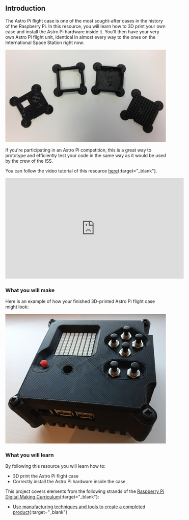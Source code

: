 ## Introduction
The Astro Pi flight case is one of the most sought-after cases in the history of the Raspberry Pi. In this resource, you will learn how to 3D print your own case and install the Astro Pi hardware inside it. You'll then have your very own Astro Pi flight unit, identical in almost every way to the ones on the International Space Station right now.

![3D prints of case](images/3d-case-parts.png)

If you're participating in an Astro Pi competition, this is a great way to prototype and efficiently test your code in the same way as it would be used by the crew of the ISS.

You can follow the video tutorial of this resource [here](https://www.youtube.com/embed/zmJOA6WzfZw){:target="_blank"}.

<iframe width="560" height="315" src="https://www.youtube.com/embed/zmJOA6WzfZw" frameborder="0" allowfullscreen></iframe>


### What you will make

Here is an example of how your finished 3D-printed Astro Pi flight case might look:

![Finished case](images/install-joystick.png)

### What you will learn
By following this resource you will learn how to:

- 3D print the Astro Pi flight case
- Correctly install the Astro Pi hardware inside the case

This project covers elements from the following strands of the [Raspberry Pi Digital Making Curriculum](http://rpf.io/curriculum){:target="_blank"}:

+ [Use manufacturing techniques and tools to create a completed product](https://curriculum.raspberrypi.org/manufacture/developer/){:target="_blank"}
